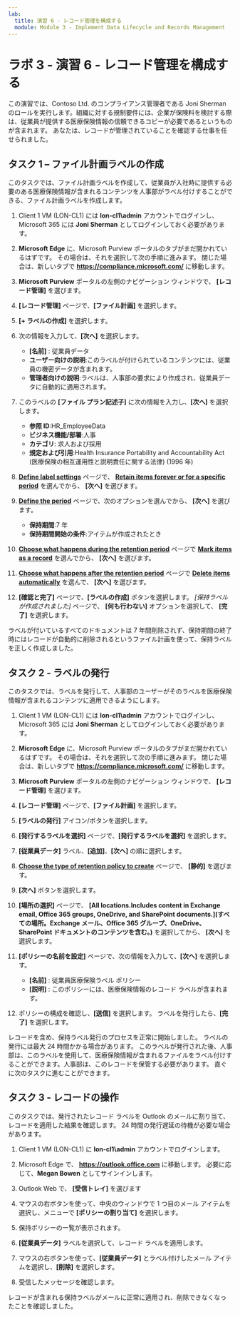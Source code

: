```yaml
---
lab:
  title: 演習 6 - レコード管理を構成する
  module: Module 3 - Implement Data Lifecycle and Records Management
---
```


# ラボ 3 - 演習 6 - レコード管理を構成する

この演習では、Contoso Ltd. のコンプライアンス管理者である Joni Sherman のロールを実行します。組織に対する規制要件には、企業が保険料を検討する際は、従業員が提供する医療保険情報の信頼できるコピーが必要であるというものが含まれます。 あなたは、レコードが管理されていることを確認する仕事を任せられました。

## タスク 1 – ファイル計画ラベルの作成

このタスクでは、ファイル計画ラベルを作成して、従業員が入社時に提供する必要のある医療保険情報が含まれるコンテンツを人事部がラベル付けすることができる、ファイル計画ラベルを作成します。

1. Client 1 VM (LON-CL1) には **lon-cl1\admin** アカウントでログインし、Microsoft 365 には **Joni Sherman** としてログインしておく必要があります。

1. **Microsoft Edge** に、Microsoft Purview ポータルのタブがまだ開かれているはずです。 その場合は、それを選択して次の手順に進みます。 閉じた場合は、新しいタブで **https://compliance.microsoft.com/** に移動します。

1. **Microsoft Purview** ポータルの左側のナビゲーション ウィンドウで、 **[レコード管理]** を選びます。

1. **[レコード管理]** ページで、**[ファイル計画]** を選択します。

1. **[+ ラベルの作成]** を選択します。

1. 次の情報を入力して、**[次へ]** を選択します。

    - **[名前]** : 従業員データ
    - **ユーザー向けの説明**:このラベルが付けられているコンテンツには、従業員の機密データが含まれます。
    - **管理者向けの説明**:ラベルは、人事部の要求により作成され、従業員データに自動的に適用されます。

1. このラベルの **[ファイル プラン記述子]** に次の情報を入力し、**[次へ]** を選択します。

    - **参照 ID**:HR_EmployeeData
    - **ビジネス機能/部署**:人事
    - **カテゴリ**: 求人および採用
    - **規定および引用**:Health Insurance Portability and Accountability Act (医療保険の相互運用性と説明責任に関する法律) (1996 年)

1. **[Define label settings](ラベル設定の定義)** ページで、 **[Retain items forever or for a specific period](アイテムを無期限に、または特定の期間保持する)** を選んでから、 **[次へ]** を選びます。

1. **[Define the period](期間の定義)** ページで、次のオプションを選んでから、 **[次へ]** を選びます。

    - **保持期間**:7 年
    - **保持期間開始の条件**:アイテムが作成されたとき

1. **[Choose what happens during the retention period](保持期間中の処理の選択)** ページで **[Mark items as a record](アイテムをレコードとしてマークする)** を選んでから、 **[次へ]** を選びます。

1. **[Choose what happens after the retention period](保持期間後の処理の選択)** ページで **[Delete items automatically](アイテムを自動的に削除する)** を選んで、 **[次へ]** を選びます。

1. **[確認と完了]** ページで、**[ラベルの作成]** ボタンを選択します。  *[保持ラベルが作成されました]* ページで、 **[何も行わない]** オプションを選択して、 **[完了]** を選択します。

ラベルが付いているすべてのドキュメントは 7 年間削除されず、保持期間の終了時にはレコードが自動的に削除されるというファイル計画を使って、保持ラベルを正しく作成しました。

## タスク 2 - ラベルの発行

このタスクでは、ラベルを発行して、人事部のユーザーがそのラベルを医療保険情報が含まれるコンテンツに適用できるようにします。

1. Client 1 VM (LON-CL1) には **lon-cl1\admin** アカウントでログインし、Microsoft 365 には **Joni Sherman** としてログインしておく必要があります。 

1. **Microsoft Edge** に、Microsoft Purview ポータルのタブがまだ開かれているはずです。 その場合は、それを選択して次の手順に進みます。 閉じた場合は、新しいタブで **https://compliance.microsoft.com/** に移動します。 

1. **Microsoft Purview** ポータルの左側のナビゲーション ウィンドウで、 **[レコード管理]** を選びます。

1. **[レコード管理]** ページで、**[ファイル計画]** を選択します。

1. **[ラベルの発行]** アイコン/ボタンを選択します。

1. **[発行するラベルを選択]** ページで、**[発行するラベルを選択]** を選択します。

1. **[従業員データ]** ラベル、**[追加]**、**[次へ]** の順に選択します。 

1. **[Choose the type of retention policy to create](作成するアイテム保持ポリシーの種類を選択する)** ページで、 **[静的]** を選びます。

1. **[次へ]** ボタンを選択します。

1. **[場所の選択]** ページで、 **[All locations.Includes content in Exchange email, Office 365 groups, OneDrive, and SharePoint documents.](すべての場所。Exchange メール、Office 365 グループ、OneDrive、SharePoint ドキュメントのコンテンツを含む。)** を選択してから、 **[次へ]** を選択します。

1. **[ポリシーの名前を設定]** ページで、次の情報を入力して、**[次へ]** を選択します。

    - **[名前]** : 従業員医療保険ラベル ポリシー
    - **[説明]** : このポリシーには、医療保険情報のレコード ラベルが含まれます。

1. ポリシーの構成を確認し、**[送信]** を選択します。  ラベルを発行したら、**[完了]** を選択します。

レコードを含め、保持ラベル発行のプロセスを正常に開始しました。 ラベルの発行には最大 24 時間かかる場合があります。 このラベルが発行された後、人事部は、このラベルを使用して、医療保険情報が含まれるファイルをラベル付けすることができます。人事部は、このレコードを保管する必要があります。  直ぐに次のタスクに進むことができます。

## タスク 3 - レコードの操作

このタスクでは、発行されたレコード ラベルを Outlook のメールに割り当て、レコードを適用した結果を確認します。 24 時間の発行遅延の待機が必要な場合があります。

1. Client 1 VM (LON-CL1) に **lon-cl1\admin** アカウントでログインします。

1. Microsoft Edge で、 **https://outlook.office.com** に移動します。 必要に応じて、**Megan Bowen** としてサインインします。 
 
1. Outlook Web で、 **[受信トレイ]** を選びます

1. マウスの右ボタンを使って、中央のウィンドウで 1 つ目のメール アイテムを選択し、メニューで **[ポリシーの割り当て]** を選択します。

1. 保持ポリシーの一覧が表示されます。

1. **[従業員データ]** ラベルを選択して、レコード ラベルを適用します。  

1. マウスの右ボタンを使って、**[従業員データ]** とラベル付けしたメール アイテムを選択し、**[削除]** を選択します。

1. 受信したメッセージを確認します。

レコードが含まれる保持ラベルがメールに正常に適用され、削除できなくなったことを確認しました。
